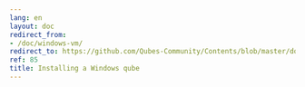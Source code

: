 ```yaml
---
lang: en
layout: doc
redirect_from:
- /doc/windows-vm/
redirect_to: https://github.com/Qubes-Community/Contents/blob/master/docs/os/windows/windows-vm.md
ref: 85
title: Installing a Windows qube
---
```


